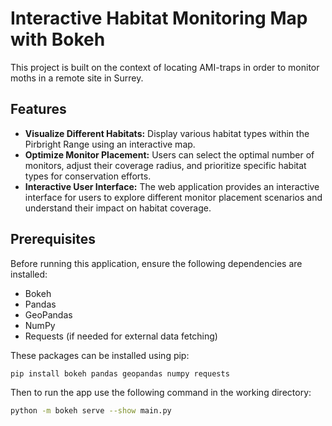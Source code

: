 # Interactive Habitat Monitoring Map with Bokeh

This project is built on the context of locating AMI-traps in order to monitor moths in a remote site in Surrey.

## Features

- **Visualize Different Habitats:** Display various habitat types within the Pirbright Range using an interactive map.
- **Optimize Monitor Placement:** Users can select the optimal number of monitors, adjust their coverage radius, and prioritize specific habitat types for conservation efforts.
- **Interactive User Interface:** The web application provides an interactive interface for users to explore different monitor placement scenarios and understand their impact on habitat coverage.

## Prerequisites

Before running this application, ensure the following dependencies are installed:

- Bokeh
- Pandas
- GeoPandas
- NumPy
- Requests (if needed for external data fetching)

These packages can be installed using pip:

```bash
pip install bokeh pandas geopandas numpy requests
```

Then to run the app use the following command in the working directory:
```bash
python -m bokeh serve --show main.py
```

